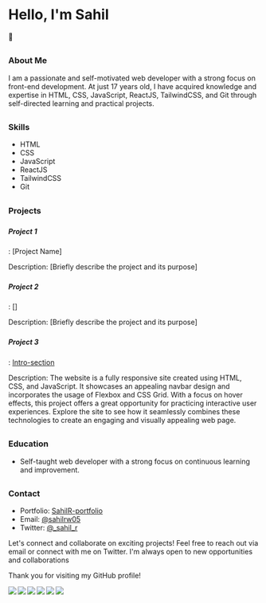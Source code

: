 # <h1>Hello, I'm Sahil</h1> 👋

## <h3>About Me</h3>
<p>I am a passionate and self-motivated web developer with a strong focus on front-end development. At just 17 years old, I have acquired knowledge and expertise in HTML, CSS, JavaScript, ReactJS, TailwindCSS, and Git through self-directed learning and practical projects.</p>

## <h3>Skills</h3>
- HTML
- CSS
- JavaScript
- ReactJS
- TailwindCSS
- Git

## <h3>Projects</h3>
### <h5>Project 1</h5>: [Project Name]
Description: [Briefly describe the project and its purpose]

### <h5>Project 2</h5>: []
Description: [Briefly describe the project and its purpose]

### <h5>Project 3</h5>: [Intro-section](https://vercel.com/sahilrw/intro-section-with-dropdown-navigatio)
Description: The website is a fully responsive site created using HTML, CSS, and JavaScript. It showcases an appealing navbar design and incorporates the usage of Flexbox and CSS Grid. With a focus on hover effects, this project offers a great opportunity for practicing interactive user experiences. Explore the site to see how it seamlessly combines these technologies to create an engaging and visually appealing web page.

## <h3>Education</h3>
- Self-taught web developer with a strong focus on continuous learning and improvement.

## <h3>Contact</h3>
- Portfolio: [SahilR-portfolio](https://portfolio-sahilrw.vercel.app/)
- Email: [@sahilrw05](mailto:sahilrw05@gmail.com)
- Twitter: [@_sahil_r](https://twitter.com/_sahil_r)

<p>Let's connect and collaborate on exciting projects! Feel free to reach out via email or connect with me on Twitter. I'm always open to new opportunities and collaborations</p>

<p>Thank you for visiting my GitHub profile!</p>

<!-- <img align="left" width="47%" src="https://github-readme-stats.vercel.app/api?username=SahilRw&show_icons=true&theme=radical" />

<img align="left" width='47%' src="https://github-readme-stats.vercel.app/api/top-langs/?username=SahilRw&layout=compact" /> -->

<img align='left' src='https://img.shields.io/badge/html5-%23E34F26.svg?style=for-the-badge&logo=html5&logoColor=white'/>

<img align='left' src='https://img.shields.io/badge/css3-%231572B6.svg?style=for-the-badge&logo=css3&logoColor=white'/>

<img align='left' src='https://img.shields.io/badge/javascript-%23323330.svg?style=for-the-badge&logo=javascript&logoColor=%23F7DF1E'/>

<img align='left' src='https://img.shields.io/badge/react-%2320232a.svg?style=for-the-badge&logo=react&logoColor=%2361DAFB'/>

<img align='left' src='https://img.shields.io/badge/Visual%20Studio%20Code-0078d7.svg?style=for-the-badge&logo=visual-studio-code&logoColor=white'/>

<img align='left' src='https://img.shields.io/badge/tailwindcss-%2338B2AC.svg?style=for-the-badge&logo=tailwind-css&logoColor=white'/>